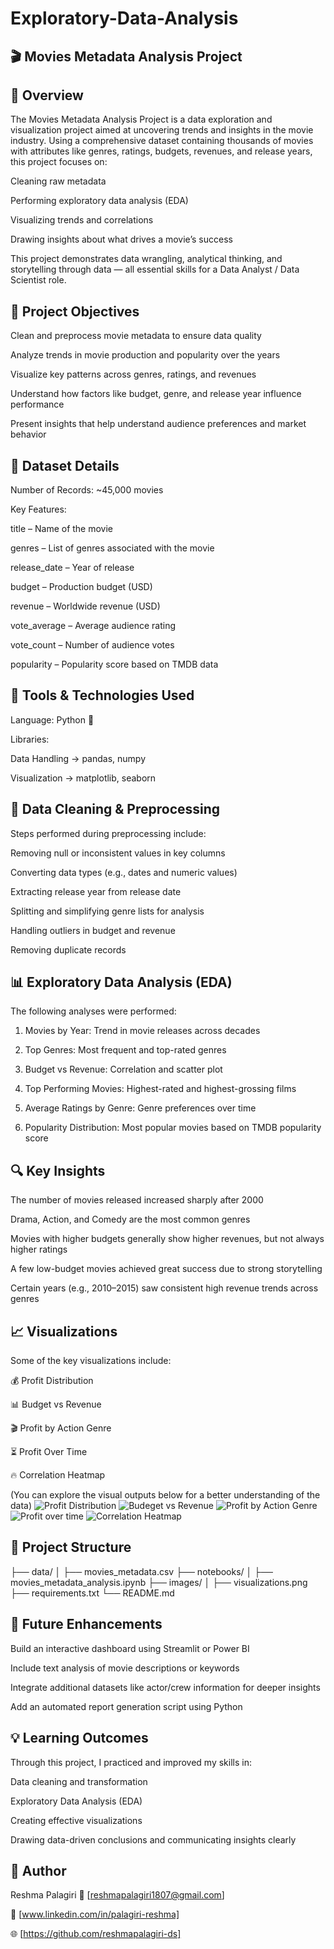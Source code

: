# Exploratory-Data-Analysis

## 🎬 Movies Metadata Analysis Project

## 📖 Overview

The Movies Metadata Analysis Project is a data exploration and visualization project aimed at uncovering trends and insights in the movie industry.
Using a comprehensive dataset containing thousands of movies with attributes like genres, ratings, budgets, revenues, and release years, this project focuses on:

Cleaning raw metadata

Performing exploratory data analysis (EDA)

Visualizing trends and correlations

Drawing insights about what drives a movie’s success


This project demonstrates data wrangling, analytical thinking, and storytelling through data — all essential skills for a Data Analyst / Data Scientist role.


## 🎯 Project Objectives

Clean and preprocess movie metadata to ensure data quality

Analyze trends in movie production and popularity over the years

Visualize key patterns across genres, ratings, and revenues

Understand how factors like budget, genre, and release year influence performance

Present insights that help understand audience preferences and market behavior


## 🧩 Dataset Details

Number of Records: ~45,000 movies

Key Features:

title – Name of the movie

genres – List of genres associated with the movie

release_date – Year of release

budget – Production budget (USD)

revenue – Worldwide revenue (USD)

vote_average – Average audience rating

vote_count – Number of audience votes

popularity – Popularity score based on TMDB data


## 🧠 Tools & Technologies Used

Language: Python 🐍

Libraries:

Data Handling → pandas, numpy

Visualization → matplotlib, seaborn


## 🧹 Data Cleaning & Preprocessing

Steps performed during preprocessing include:

Removing null or inconsistent values in key columns

Converting data types (e.g., dates and numeric values)

Extracting release year from release date

Splitting and simplifying genre lists for analysis

Handling outliers in budget and revenue

Removing duplicate records


## 📊 Exploratory Data Analysis (EDA)

The following analyses were performed:

1. Movies by Year: Trend in movie releases across decades


2. Top Genres: Most frequent and top-rated genres


3. Budget vs Revenue: Correlation and scatter plot


4. Top Performing Movies: Highest-rated and highest-grossing films


5. Average Ratings by Genre: Genre preferences over time


6. Popularity Distribution: Most popular movies based on TMDB popularity score


## 🔍 Key Insights

The number of movies released increased sharply after 2000

Drama, Action, and Comedy are the most common genres

Movies with higher budgets generally show higher revenues, but not always higher ratings

A few low-budget movies achieved great success due to strong storytelling

Certain years (e.g., 2010–2015) saw consistent high revenue trends across genres


## 📈 Visualizations

Some of the key visualizations include:

💰 Profit Distribution


📊 Budget vs Revenue


🎬 Profit by Action Genre


⏳ Profit Over Time


🔥 Correlation Heatmap


(You can explore the visual outputs below for a better understanding of the data)
![Profit Distribution](https://github.com/reshmapalagiri-ds/Exploratory-Data-Analysis-on-Movies-Metadata/blob/6d7d73f608b668bec493cb8bcf8d14baba53d125/ss%205.png)
![Budeget vs Revenue](https://github.com/reshmapalagiri-ds/Exploratory-Data-Analysis-on-Movies-Metadata/blob/57084871b1576536c0961813b5348ec8050a927a/ss%201.png)
![Profit by Action Genre](https://github.com/reshmapalagiri-ds/Exploratory-Data-Analysis-on-Movies-Metadata/blob/3e20fba665e4dc9f5e2914124573ec67ed5a0e3f/ss%202.png)
![Profit over time](https://github.com/reshmapalagiri-ds/Exploratory-Data-Analysis-on-Movies-Metadata/blob/0308f29e9674288e9792781b8b8a320da7732c23/ss%203.png)
![Correlation Heatmap](https://github.com/reshmapalagiri-ds/Exploratory-Data-Analysis-on-Movies-Metadata/blob/66f15446ad20d8ba689dddaf5f9747526fd6208a/ss%204.png)


## 📁 Project Structure

├── data/
│   ├── movies_metadata.csv
├── notebooks/
│   ├── movies_metadata_analysis.ipynb
├── images/
│   ├── visualizations.png
├── requirements.txt
└── README.md


## 🚀 Future Enhancements

Build an interactive dashboard using Streamlit or Power BI

Include text analysis of movie descriptions or keywords

Integrate additional datasets like actor/crew information for deeper insights

Add an automated report generation script using Python


## 💡 Learning Outcomes

Through this project, I practiced and improved my skills in:

Data cleaning and transformation

Exploratory Data Analysis (EDA)

Creating effective visualizations

Drawing data-driven conclusions and communicating insights clearly


## 👤 Author

Reshma Palagiri
📧 [reshmapalagiri1807@gmail.com]

💼 [www.linkedin.com/in/palagiri-reshma]

🌐 [https://github.com/reshmapalagiri-ds]



